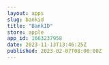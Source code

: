 ```yaml
---
layout: apps
slug: bankid
title: "BankID"
store: apple
app_id: 1663237958
date: 2023-11-13T13:46:25Z
published: 2023-02-07T08:00:00Z
---
```

